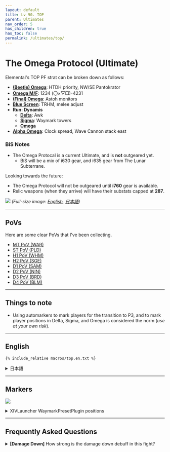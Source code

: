 ```yaml
---
layout: default
title: Lv 90. TOP
parent: Ultimates
nav_order: 5
has_children: true
has_toc: false
permalink: /ultimates/top/
---
```


# The Omega Protocol (Ultimate)

Elemental's TOP PF strat can be broken down as follows:

- [**(Beetle) Omega**](01_omega.en.md): HTDH priority, NW/SE Pantokrator
- [**Omega M/F**](02_omega_mf.en.md): 1234 (〇×▽□)-4231
- [**(Final) Omega**](03_omega_reconfigured.en.md): Astoh monitors
- [**Blue Screen**](04_blue_screen.en.md): TRHM, melee adjust
- **Run: Dynamis**
  - [**Delta**](05a_run_dynamis_delta.en.md): Awk
  - [**Sigma**](05b_run_dynamis_sigma.en.md): Waymark towers
  - [**Omega**](05c_run_dynamis_omega.en.md)
- [**Alpha Omega**](06_alpha_omega.en.md): Clock spread, Wave Cannon stack east

### BiS Notes

- The Omega Protocal is a current Ultimate, and is **not** outgeared yet.
    - BiS will be a mix of i630 gear, and i635 gear from The Lunar Subterrane.

Looking towards the future:

- The Omega Protocol will not be outgeared until **i760** gear is available.
- Relic weapons (when they arrive) will have their substats capped at **287**.

![]({{site.baseurl}}/assets/images/ultimates/top/top_cheatsheet.jpg)
*(Full-size image: [English]({{site.baseurl}}/assets/images/ultimates/top/top_cheatsheet.jpg), [日本語]({{site.baseurl}}/assets/images/ultimates/top/top_cheatsheet_jp.jpg))*

---

## PoVs

Here are some clear PoVs that I've been collecting.

- [MT PoV (WAR)](https://youtube.com/live/ddu61i9cG6Q)
- [ST PoV (PLD)](https://youtube.com/live/sn_3cjm2vIo)
- [H1 PoV (WHM)](https://youtube.com/live/4OtrT1IDH5c)
- [H2 PoV (SGE)](https://youtube.com/live/wklF6mteicY)
- [D1 PoV (SAM)](https://youtube.com/live/_zxDr1mJLbo)
- [D2 PoV (NIN)](https://youtube.com/live/IWayItot1o8)
- [D3 PoV (BRD)](https://youtube.com/live/mtfT3oWXe3Y)
- [D4 PoV (BLM)](https://youtube.com/live/bB3v9ev093I)

---

## Things to note

- Using automarkers to mark players for the transition to P3, and to mark player positions in Delta, Sigma, and Omega is considered the norm (*use at your own risk*).

---

## English
```
{% include_relative macros/top.en.txt %}
```

<details markdown=block>
<summary>日本語</summary>

```
{% include_relative macros/top.jp.txt %}
```

</details>

---

## Markers

![]({{site.baseurl}}/assets/images/ultimates/top/markers.jpg)
<details markdown=block>
<summary>XIVLauncher WaymarkPresetPlugin positions</summary>

```json
{
  "Name":"TOP",
  "MapID":908,
  "A":{"X":100.0,"Y":0.0,"Z":87.0,"ID":0,"Active":true},
  "B":{"X":113.0,"Y":0.0,"Z":100.0,"ID":1,"Active":true},
  "C":{"X":100.0,"Y":0.0,"Z":113.0,"ID":2,"Active":true},
  "D":{"X":87.0,"Y":0.0,"Z":100.0,"ID":3,"Active":true},
  "One":{"X":109.192,"Y":0.0,"Z":90.808,"ID":4,"Active":true},
  "Two":{"X":109.192,"Y":0.0,"Z":109.192,"ID":5,"Active":true},
  "Three":{"X":90.808,"Y":0.0,"Z":109.192,"ID":6,"Active":true},
  "Four":{"X":90.808,"Y":0.0,"Z":90.808,"ID":7,"Active":true}
}
```

</details>

---

## Frequently Asked Questions

<details markdown=block>
<summary><b>[Damage Down]</b> How strong is the damage down debuff in this fight?</summary>
<table>
  <tr><td><p>The Damage Down debuff in this phase lowers a player's damage by <b>90%</b>.</p>
  <p><em>(Yes, this is </em>worse<em> than double-weakness!)</em></p></td></tr>
</table>
</details>